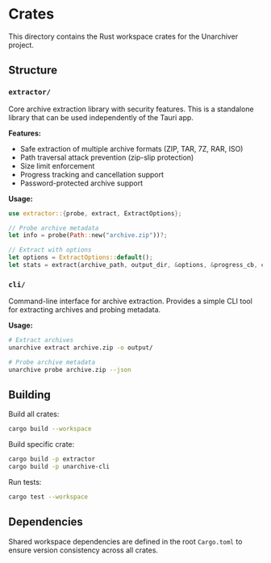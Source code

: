 # Crates

This directory contains the Rust workspace crates for the Unarchiver project.

## Structure

### `extractor/`
Core archive extraction library with security features. This is a standalone library that can be used independently of the Tauri app.

**Features:**
- Safe extraction of multiple archive formats (ZIP, TAR, 7Z, RAR, ISO)
- Path traversal attack prevention (zip-slip protection)
- Size limit enforcement
- Progress tracking and cancellation support
- Password-protected archive support

**Usage:**
```rust
use extractor::{probe, extract, ExtractOptions};

// Probe archive metadata
let info = probe(Path::new("archive.zip"))?;

// Extract with options
let options = ExtractOptions::default();
let stats = extract(archive_path, output_dir, &options, &progress_cb, cancel_flag)?;
```

### `cli/`
Command-line interface for archive extraction. Provides a simple CLI tool for extracting archives and probing metadata.

**Usage:**
```bash
# Extract archives
unarchive extract archive.zip -o output/

# Probe archive metadata
unarchive probe archive.zip --json
```

## Building

Build all crates:
```bash
cargo build --workspace
```

Build specific crate:
```bash
cargo build -p extractor
cargo build -p unarchive-cli
```

Run tests:
```bash
cargo test --workspace
```

## Dependencies

Shared workspace dependencies are defined in the root `Cargo.toml` to ensure version consistency across all crates.
